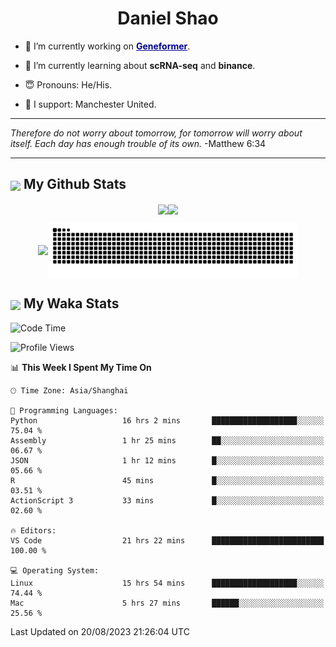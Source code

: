 

<h1 align="center">Daniel Shao</h1>

- 🐒 I’m currently working on <strong><a href="https://huggingface.co/ctheodoris/Geneformer" style="color: darkblue">Geneformer</a></strong>.

- 🥹 I’m currently learning about **scRNA-seq** and **binance**.

- 😇 Pronouns: He/His.

- 🦧 I support: Manchester United.

---

<i> Therefore do not worry about tomorrow, for tomorrow will worry about itself. Each day has enough trouble of its own. </i> -Matthew 6:34

---

<h2><img src="https://emojis.slackmojis.com/emojis/images/1579216111/7550/pikachu_wave.gif?1579216111" align="center" width="28" /> My Github Stats</h2>

<p align="center"><img align="center" src = "https://github-readme-stats.vercel.app/api?username=super-dainiu&show_icons=true&count_private=true&theme=tokyonight&hide=issues&line_height=30" width="400px"><img align="center" src = "https://github-readme-streak-stats.herokuapp.com/?user=super-dainiu&theme=tokyonight" width="400px"></p>

<p align="center"><img align="center" width="400px" src="https://github-readme-stats.vercel.app/api/top-langs/?username=super-dainiu&layout=compact&theme=tokyonight&hide=html,tex,jupyter%20notebook"><img align="center" width="400px" src="https://github.com/super-dainiu/super-dainiu/blob/output/github-contribution-grid-snake.svg"></p>

<h2><img src="https://emojis.slackmojis.com/emojis/images/1579216111/7550/pikachu_wave.gif?1579216111" align="center" width="28" /> My Waka Stats</h2>

<!--START_SECTION:waka-->
![Code Time](http://img.shields.io/badge/Code%20Time-292%20hrs%2020%20mins-blue)

![Profile Views](http://img.shields.io/badge/Profile%20Views-19-blue)

📊 **This Week I Spent My Time On** 

```text
🕑︎ Time Zone: Asia/Shanghai

💬 Programming Languages: 
Python                   16 hrs 2 mins       ███████████████████░░░░░░   75.04 % 
Assembly                 1 hr 25 mins        ██░░░░░░░░░░░░░░░░░░░░░░░   06.67 % 
JSON                     1 hr 12 mins        █░░░░░░░░░░░░░░░░░░░░░░░░   05.66 % 
R                        45 mins             █░░░░░░░░░░░░░░░░░░░░░░░░   03.51 % 
ActionScript 3           33 mins             █░░░░░░░░░░░░░░░░░░░░░░░░   02.60 % 

🔥 Editors: 
VS Code                  21 hrs 22 mins      █████████████████████████   100.00 % 

💻 Operating System: 
Linux                    15 hrs 54 mins      ███████████████████░░░░░░   74.44 % 
Mac                      5 hrs 27 mins       ██████░░░░░░░░░░░░░░░░░░░   25.56 % 
```


 Last Updated on 20/08/2023 21:26:04 UTC
<!--END_SECTION:waka-->
